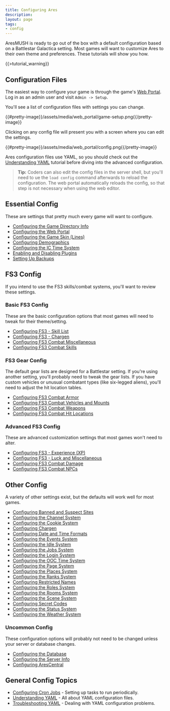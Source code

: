 ```yaml
---
title: Configuring Ares
description:
layout: page
tags: 
- config
---
```


AresMUSH is ready to go out of the box with a default configuration based on a Battlestar Galactica setting.  Most games will want to customize Ares to their own theme and preferences.  These tutorials will show you how.

{{>tutorial_warning}}

## Configuration Files

The easiest way to configure your game is through the game's [Web Portal](/tutorials/web-portal).  Log in as an admin user and visit  `Admin -> Setup`.

You'll see a list of configuration files with settings you can change.

{{#pretty-image}}/assets/media/web_portal/game-setup.png{{/pretty-image}}

Clicking on any config file will present you with a screen where you can edit the settings. 

{{#pretty-image}}/assets/media/web_portal/config.png{{/pretty-image}}

Ares configuration files use YAML, so you should check out the [Understanding YAML](/tutorials/code/yaml) tutorial before diving into the advanced configuration.

> **Tip:** Coders can also edit the config files in the server shell, but you'll need to ue the `load config` command afterwards to reload the configuration.  The web portal automatically reloads the config, so that step is not necessary when using the web editor.

## Essential Config

These are settings that pretty much every game will want to configure.

* [Configuring the Game Directory Info](/tutorials/config/game_dir)
* [Configuring the Web Portal](/tutorials/config/website)
* [Configuring the Game Skin (Lines)](/tutorials/config/skin)
* [Configuring Demographics](/tutorials/config/demographics)
* [Configuring the IC Time System](/tutorials/config/ictime)
* [Enabling and Disabling Plugins](/tutorials/config/plugins)
* [Setting Up Backups](/tutorials/manage/backups)

## FS3 Config

If you intend to use the FS3 skills/combat systems, you'll want to review these settings.

### Basic FS3 Config

These are the basic configuration options that most games will need to tweak for their theme/setting.

* [Configuring FS3 - Skill List](/tutorials/config/fs3skills_skills)
* [Configuring FS3 - Chargen](/tutorials/config/fs3skills_chargen)
* [Configuring FS3 Combat Miscellaneous](/tutorials/config/fs3combat_misc)
* [Configuring FS3 Combat Skills](/tutorials/config/fs3combat_skills)

### FS3 Gear Config

The default gear lists are designed for a Battlestar setting.  If you're using another setting, you'll probably need to tweak the gear lists.  If you have custom vehicles or unusual combatant types (like six-legged aliens), you'll need to adjust the hit location tables.

* [Configuring FS3 Combat Armor](/tutorials/config/fs3combat_armor)
* [Configuring FS3 Combat Vehicles and Mounts](/tutorials/config/fs3combat_vehicles)
* [Configuring FS3 Combat Weapons](/tutorials/config/fs3combat_weapons)
* [Configuring FS3 Combat Hit Locations](/tutorials/config/fs3combat_hitloc)

### Advanced FS3 Config

These are advanced customization settings that most games won't need to alter.

* [Configuring FS3 - Experience (XP)](/tutorials/config/fs3skills_xp)
* [Configuring FS3 - Luck and Miscellaneous](/tutorials/config/fs3skills_misc)
* [Configuring FS3 Combat Damage](/tutorials/config/fs3combat_damage)
* [Configuring FS3 Combat NPCs](/tutorials/config/fs3combat_npcs)


## Other Config

A variety of other settings exist, but the defaults will work well for most games.

* [Configuring Banned and Suspect Sites](/tutorials/config/ban)
* [Configuring the Channel System](/tutorials/config/channels)
* [Configuring the Cookie System](/tutorials/config/cookies)
* [Configuring Chargen](/tutorials/config/chargen)
* [Configuring Date and Time Formats](/tutorials/config/date)
* [Configuring the Events System](/tutorials/config/events)
* [Configuring the Idle System](/tutorials/config/idle)
* [Configuring the Jobs System](/tutorials/config/jobs)
* [Configuring the Login System](/tutorials/config/login)
* [Configuring the OOC Time System](/tutorials/config/ooctime)
* [Configuring the Page System](/tutorials/config/page)
* [Configuring the Places System](/tutorials/config/places)
* [Configuring the Ranks System](/tutorials/config/ranks)
* [Configuring Restricted Names](/tutorials/config/names)
* [Configuring the Roles System](/tutorials/config/roles)
* [Configuring the Rooms System](/tutorials/config/rooms)
* [Configuring the Scene System](/tutorials/config/scenes)
* [Configuring Secret Codes](/tutorials/config/secrets)
* [Configuring the Status System](/tutorials/config/status)
* [Configuring the Weather System](/tutorials/config/weather)

### Uncommon Config

These configuration options will probably not need to be changed unless your server or database changes.

* [Configuring the Database](/tutorials/config/db)
* [Configuring the Server Info](/tutorials/config/server)
* [Configuring AresCentral](/tutorials/config/arescentral)

## General Config Topics

* [Configuring Cron Jobs](/tutorials/config/cron) - Setting up tasks to run periodically.
* [Understanding YAML](/tutorials/code/yaml) - All about YAML configuration files.
* [Troubleshooting YAML](/tutorials/code/troubleshooting-yaml) - Dealing with YAML configuration problems.
